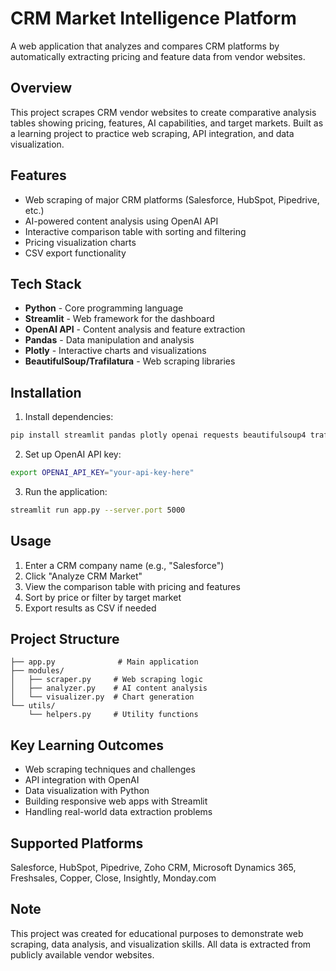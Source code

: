 # CRM Market Intelligence Platform

A web application that analyzes and compares CRM platforms by automatically extracting pricing and feature data from vendor websites.

## Overview

This project scrapes CRM vendor websites to create comparative analysis tables showing pricing, features, AI capabilities, and target markets. Built as a learning project to practice web scraping, API integration, and data visualization.

## Features

- Web scraping of major CRM platforms (Salesforce, HubSpot, Pipedrive, etc.)
- AI-powered content analysis using OpenAI API
- Interactive comparison table with sorting and filtering
- Pricing visualization charts
- CSV export functionality

## Tech Stack

- **Python** - Core programming language
- **Streamlit** - Web framework for the dashboard
- **OpenAI API** - Content analysis and feature extraction
- **Pandas** - Data manipulation and analysis
- **Plotly** - Interactive charts and visualizations
- **BeautifulSoup/Trafilatura** - Web scraping libraries

## Installation

1. Install dependencies:
```bash
pip install streamlit pandas plotly openai requests beautifulsoup4 trafilatura validators
```

2. Set up OpenAI API key:
```bash
export OPENAI_API_KEY="your-api-key-here"
```

3. Run the application:
```bash
streamlit run app.py --server.port 5000
```

## Usage

1. Enter a CRM company name (e.g., "Salesforce")
2. Click "Analyze CRM Market" 
3. View the comparison table with pricing and features
4. Sort by price or filter by target market
5. Export results as CSV if needed

## Project Structure

```
├── app.py              # Main application
├── modules/
│   ├── scraper.py     # Web scraping logic
│   ├── analyzer.py    # AI content analysis
│   └── visualizer.py  # Chart generation
└── utils/
    └── helpers.py     # Utility functions
```

## Key Learning Outcomes

- Web scraping techniques and challenges
- API integration with OpenAI
- Data visualization with Python
- Building responsive web apps with Streamlit
- Handling real-world data extraction problems

## Supported Platforms

Salesforce, HubSpot, Pipedrive, Zoho CRM, Microsoft Dynamics 365, Freshsales, Copper, Close, Insightly, Monday.com

## Note

This project was created for educational purposes to demonstrate web scraping, data analysis, and visualization skills. All data is extracted from publicly available vendor websites.
